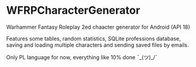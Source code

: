 # WFRPCharacterGenerator

Warhammer Fantasy Roleplay 2ed chaacter generator for Android (API 18)

Features some tables, random statistics, SQLite professions database, saving and loading multiple characters and sending saved files by emails.

Only PL language for now, everything like 10% done  ¯\_(ツ)_/¯ 
